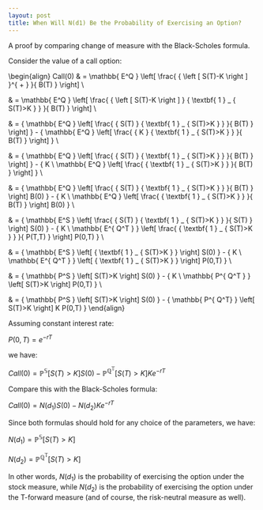 ```yaml
---
layout: post
title: When Will N(d1) Be the Probability of Exercising an Option?
---
```


A proof by comparing change of measure with the Black-Scholes formula.

Consider the value of a call option:

\begin{align}
Call(0) & = \mathbb{ E^Q } \left[ \frac{ { \left [ S(T)-K \right ] }^{ + } }{ B(T) } \right] \\

& = \mathbb{ E^Q } \left[ \frac{ { \left [ S(T)-K \right ] } { \textbf{ 1 } _ { S(T)>K } } }{ B(T) } \right] \\

& = { \mathbb{ E^Q } \left[ \frac{ { S(T) } { \textbf{ 1 } _ { S(T)>K } } }{ B(T) } \right] } - { \mathbb{ E^Q } \left[ \frac{ {  K  } { \textbf{ 1 } _ { S(T)>K } } }{ B(T) } \right] } \\

& = { \mathbb{ E^Q } \left[ \frac{ { S(T) } { \textbf{ 1 } _ { S(T)>K } } }{ B(T) } \right] } - { K \ \mathbb{ E^Q } \left[ \frac{ { \textbf{ 1 } _ { S(T)>K } } }{ B(T) } \right] } \\

& = { \mathbb{ E^Q } \left[ \frac{ { S(T) } { \textbf{ 1 } _ { S(T)>K } } }{ B(T) } \right] B(0) } - { K \ \mathbb{ E^Q } \left[ \frac{ { \textbf{ 1 } _ { S(T)>K } } }{ B(T) } \right] B(0) } \\

& = { \mathbb{ E^S } \left[ \frac{ { S(T) } { \textbf{ 1 } _ { S(T)>K } } }{ S(T) } \right] S(0) } - { K \ \mathbb{ E^{ Q^T } } \left[ \frac{ { \textbf{ 1 } _ { S(T)>K } } }{ P(T,T) } \right] P(0,T) } \\

& = { \mathbb{ E^S } \left[ { \textbf{ 1 } _ { S(T)>K } } \right] S(0) } - { K \ \mathbb{ E^{ Q^T } } \left[ { \textbf{ 1 } _ { S(T)>K } } \right] P(0,T) } \\

& = { \mathbb{ P^S } \left[ S(T)>K \right] S(0) } - { K \ \mathbb{ P^{ Q^T } } \left[ S(T)>K \right] P(0,T) } \\

& = { \mathbb{ P^S } \left[ S(T)>K \right] S(0) } - { \mathbb{ P^{ Q^T} } \left[ S(T)>K \right] K P(0,T) }
\end{align}

Assuming constant interest rate:

$P(0,T)=e^{ -rT }$

we have:

$Call(0)={ \mathbb{ P^S } \left[ S(T)>K \right] S(0) } - { \mathbb{ P^{ Q^T } } \left[ S(T)>K \right] K e^{ -rT } }$

Compare this with the Black-Scholes formula:

$Call(0)={ N(d_1)S(0) }-{ N(d_2)K e^{ -rT } }$

Since both formulas should hold for any choice of the parameters, we have:

$N(d_1)=\mathbb{ P^S } \left[ S(T)>K \right]$

$N(d_2)=\mathbb{ P^ { Q^T } } \left[ S(T)>K \right]$

In other words, $N(d_1)$ is the probability of exercising the option under the stock measure, while $N(d_2)$ is the probability of exercising the option under the T-forward measure (and of course, the risk-neutral measure as well).
